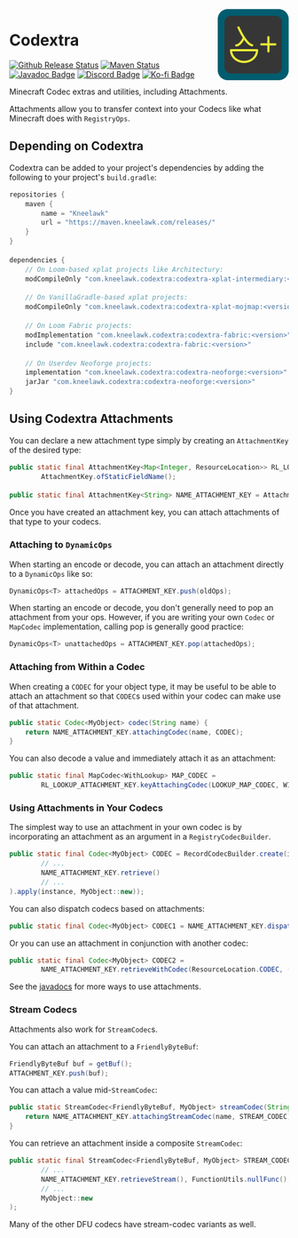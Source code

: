 <img style="float: right" src="https://raw.githubusercontent.com/Kneelawk/Codextra/2.x-1.21/xplat/src/main/resources/assets/codextra/icon-128.png" alt="Codextra Icon">

# Codextra

[![Github Release Status]][Github Release] [![Maven Status]][Maven] [![Javadoc Badge]][Javadoc] [![Discord Badge]][Discord] [![Ko-fi Badge]][Ko-fi]

[Github Release Status]: https://img.shields.io/github/v/release/Kneelawk/Codextra?include_prereleases&sort=semver&style=flat-square&logo=github

[Github Release]: https://github.com/Kneelawk/Codextra/releases/latest

[Maven Status]: https://img.shields.io/maven-metadata/v?metadataUrl=https%3A%2F%2Fmaven.kneelawk.com%2Freleases%2Fcom%2Fkneelawk%2Fcodextra%2Fcodextra-xplat-intermediary%2Fmaven-metadata.xml&style=flat-square&logo=apachemaven&logoColor=blue

[Maven]: https://maven.kneelawk.com/#/releases/com/kneelawk/codextra

[Javadoc Badge]: https://img.shields.io/badge/-javadoc-green?style=flat-square

[Javadoc]: https://maven.kneelawk.com/javadoc/releases/com/kneelawk/codextra/codextra-xplat-intermediary/latest

[Discord Badge]: https://img.shields.io/discord/988299232731607110?style=flat-square&logo=discord

[Discord]: https://discord.gg/6vgpHcKmxg

[Ko-fi Badge]: https://img.shields.io/badge/ko--fi-donate-blue?style=flat-square&logo=kofi

[Ko-fi]: https://ko-fi.com/kneelawk

Minecraft Codec extras and utilities, including Attachments.

Attachments allow you to transfer context into your Codecs like what Minecraft does with `RegistryOps`.

## Depending on Codextra

Codextra can be added to your project's dependencies by adding the following to your project's `build.gradle`:

```groovy
repositories {
	maven {
		name = "Kneelawk"
		url = "https://maven.kneelawk.com/releases/"
	}
}

dependencies {
	// On Loom-based xplat projects like Architectury:
	modCompileOnly "com.kneelawk.codextra:codextra-xplat-intermediary:<version>"

	// On VanillaGradle-based xplat projects:
	modCompileOnly "com.kneelawk.codextra:codextra-xplat-mojmap:<version>"

	// On Loom Fabric projects:
	modImplementation "com.kneelawk.codextra:codextra-fabric:<version>"
	include "com.kneelawk.codextra:codextra-fabric:<version>"

	// On Userdev Neoforge projects:
	implementation "com.kneelawk.codextra:codextra-neoforge:<version>"
	jarJar "com.kneelawk.codextra:codextra-neoforge:<version>"
}
```

## Using Codextra Attachments

You can declare a new attachment type simply by creating an `AttachmentKey` of the desired type:

```java
public static final AttachmentKey<Map<Integer, ResourceLocation>> RL_LOOKUP_ATTACHMENT_KEY =
		AttachmentKey.ofStaticFieldName();

public static final AttachmentKey<String> NAME_ATTACHMENT_KEY = AttachmentKey.ofStaticFieldName();
```

Once you have created an attachment key, you can attach attachments of that type to your codecs.

### Attaching to `DynamicOps`

When starting an encode or decode, you can attach an attachment directly to a `DynamicOps` like so:

```java
DynamicOps<T> attachedOps = ATTACHMENT_KEY.push(oldOps);
```

When starting an encode or decode, you don't generally need to pop an attachment from your ops. However, if you are
writing your own `Codec` or `MapCodec` implementation, calling pop is generally good practice:

```java
DynamicOps<T> unattachedOps = ATTACHMENT_KEY.pop(attachedOps);
```

### Attaching from Within a Codec

When creating a `CODEC` for your object type, it may be useful to be able to attach an attachment so that `CODEC`s used
within your codec can make use of that attachment.

```java
public static Codec<MyObject> codec(String name) {
	return NAME_ATTACHMENT_KEY.attachingCodec(name, CODEC);
}
```

You can also decode a value and immediately attach it as an attachment:

```java
public static final MapCodec<WithLookup> MAP_CODEC =
		RL_LOOKUP_ATTACHMENT_KEY.keyAttachingCodec(LOOKUP_MAP_CODEC, WITH_LOOKUP_RECORD_MAP_CODEC, WithLookup::lookup);
```

### Using Attachments in Your Codecs

The simplest way to use an attachment in your own codec is by incorporating an attachment as an argument in
a `RegistryCodecBuilder`.

```java
public static final Codec<MyObject> CODEC = RecordCodecBuilder.create(instance -> instance.group(
		// ...
		NAME_ATTACHMENT_KEY.retrieve()
		// ...
).apply(instance, MyObject::new));
```

You can also dispatch codecs based on attachments:

```java
public static final Codec<MyObject> CODEC1 = NAME_ATTACHMENT_KEY.dispatchCodec(name -> getCodecFromName(name));
```

Or you can use an attachment in conjunction with another codec:

```java
public static final Codec<MyObject> CODEC2 =
		NAME_ATTACHMENT_KEY.retrieveWithCodec(ResourceLocation.CODEC, (name, rl) -> new MyObject(name, rl));
```

See the [javadocs] for more ways to use attachments.

[javadocs]: https://maven.kneelawk.com/javadoc/releases/com/kneelawk/codextra/codextra-xplat-intermediary/latest

### Stream Codecs

Attachments also work for `StreamCodec`s.

You can attach an attachment to a `FriendlyByteBuf`:

```java
FriendlyByteBuf buf = getBuf();
ATTACHMENT_KEY.push(buf);
```

You can attach a value mid-`StreamCodec`:

```java
public static StreamCodec<FriendlyByteBuf, MyObject> streamCodec(String name) {
	return NAME_ATTACHMENT_KEY.attachingStreamCodec(name, STREAM_CODEC);
}
```

You can retrieve an attachment inside a composite `StreamCodec`:

```java
public static final StreamCodec<FriendlyByteBuf, MyObject> STREAM_CODEC = StreamCodec.composite(
		// ...
		NAME_ATTACHMENT_KEY.retrieveStream(), FunctionUtils.nullFunc(),
		// ...
		MyObject::new
);
```

Many of the other DFU codecs have stream-codec variants as well.
